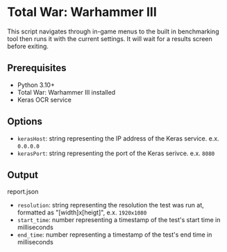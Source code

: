# Total War: Warhammer III

This script navigates through in-game menus to the built in benchmarking tool then runs it with the current settings. It will wait for a results screen before exiting.

## Prerequisites

- Python 3.10+
- Total War: Warhammer III installed
- Keras OCR service

## Options

- `kerasHost`: string representing the IP address of the Keras service. e.x. `0.0.0.0` 
- `kerasPort`: string representing the port of the Keras serivce. e.x. `8080`

## Output

report.json
- `resolution`: string representing the resolution the test was run at, formatted as "[width]x[heigt]", e.x. `1920x1080`
- `start_time`: number representing a timestamp of the test's start time in milliseconds
- `end_time`: number representing a timestamp of the test's end time in milliseconds

